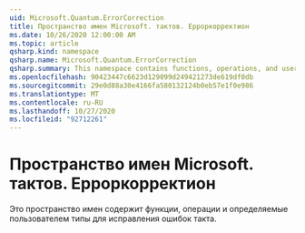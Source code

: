 ```yaml
---
uid: Microsoft.Quantum.ErrorCorrection
title: Пространство имен Microsoft. тактов. Ерроркорректион
ms.date: 10/26/2020 12:00:00 AM
ms.topic: article
qsharp.kind: namespace
qsharp.name: Microsoft.Quantum.ErrorCorrection
qsharp.summary: This namespace contains functions, operations, and user-defined types for quantum error correction.
ms.openlocfilehash: 90423447c6623d129099d249421273de619df0db
ms.sourcegitcommit: 29e0d88a30e4166fa580132124b0eb57e1f0e986
ms.translationtype: MT
ms.contentlocale: ru-RU
ms.lasthandoff: 10/27/2020
ms.locfileid: "92712261"
---
```

# <a name="microsoftquantumerrorcorrection-namespace"></a>Пространство имен Microsoft. тактов. Ерроркорректион

Это пространство имен содержит функции, операции и определяемые пользователем типы для исправления ошибок такта.

